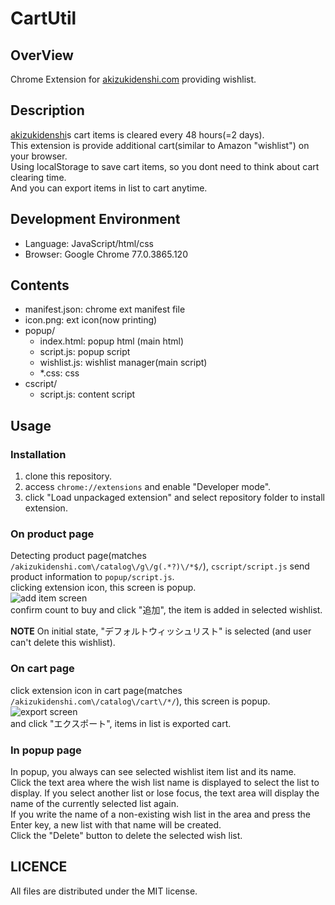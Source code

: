 # CartUtil

## OverView
Chrome Extension for [akizukidenshi.com](http://akizukidenshi.com) providing wishlist.  

## Description
[akizukidenshi](http://akizukideshi.com)s cart items is cleared every 48 hours(=2 days).  
This extension is provide additional cart(similar to Amazon "wishlist") on your browser.  
Using localStorage to save cart items, so you dont need to think about cart clearing time.  
And you can export items in list to cart anytime.

## Development Environment

 * Language: JavaScript/html/css
 * Browser: Google Chrome 77.0.3865.120

## Contents

 * manifest.json: chrome ext manifest file
 * icon.png: ext icon(now printing)
 * popup/
	* index.html: popup html (main html)
	* script.js: popup script
	* wishlist.js: wishlist manager(main script)
	* *.css: css
 * cscript/
	* script.js: content script

## Usage

### Installation
 1. clone this repository.
 2. access `chrome://extensions` and enable "Developer mode".
 3. click "Load unpackaged extension" and select repository folder to install extension.

### On product page
Detecting product page(matches `/akizukidenshi.com\/catalog\/g\/g(.*?)\/*$/`), `cscript/script.js` send product information to `popup/script.js`.  
clicking extension icon, this screen is popup.  
![add item screen](https://user-images.githubusercontent.com/51850597/67298010-a3ab0500-f525-11e9-9450-1dce829e3dfe.png)  
confirm count to buy and click "追加", the item is added in selected wishlist.  
  
__NOTE__ On initial state, "デフォルトウィッシュリスト" is selected (and user can't delete this wishlist).  

### On cart page
click extension icon in cart page(matches `/akizukidenshi.com\/catalog\/cart\/*/`), this screen is popup.  
![export screen](https://user-images.githubusercontent.com/51850597/67298204-e4a31980-f525-11e9-88e1-c4f05f310e14.png)  
and click "エクスポート", items in list is exported cart.

### In popup page
In popup, you always can see selected wishlist item list and its name.  
Click the text area where the wish list name is displayed to select the list to display. If you select another list or lose focus, the text area will display the name of the currently selected list again.  
If you write the name of a non-existing wish list in the area and press the Enter key, a new list with that name will be created.  
Click the "Delete" button to delete the selected wish list.  

## LICENCE
All files are distributed under the MIT license.